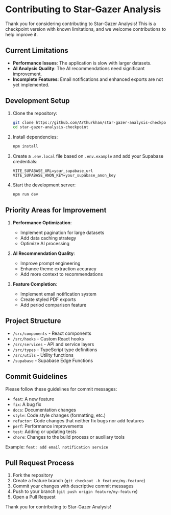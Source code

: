 # Contributing to Star-Gazer Analysis

Thank you for considering contributing to Star-Gazer Analysis! This is a checkpoint version with known limitations, and we welcome contributions to help improve it.

## Current Limitations

- **Performance Issues**: The application is slow with larger datasets.
- **AI Analysis Quality**: The AI recommendations need significant improvement.
- **Incomplete Features**: Email notifications and enhanced exports are not yet implemented.

## Development Setup

1. Clone the repository:
   ```bash
   git clone https://github.com/Arthurkhan/star-gazer-analysis-checkpoint.git
   cd star-gazer-analysis-checkpoint
   ```

2. Install dependencies:
   ```bash
   npm install
   ```

3. Create a `.env.local` file based on `.env.example` and add your Supabase credentials:
   ```
   VITE_SUPABASE_URL=your_supabase_url
   VITE_SUPABASE_ANON_KEY=your_supabase_anon_key
   ```

4. Start the development server:
   ```bash
   npm run dev
   ```

## Priority Areas for Improvement

1. **Performance Optimization**:
   - Implement pagination for large datasets
   - Add data caching strategy
   - Optimize AI processing

2. **AI Recommendation Quality**:
   - Improve prompt engineering
   - Enhance theme extraction accuracy
   - Add more context to recommendations

3. **Feature Completion**:
   - Implement email notification system
   - Create styled PDF exports
   - Add period comparison feature

## Project Structure

- `/src/components` - React components
- `/src/hooks` - Custom React hooks
- `/src/services` - API and service layers
- `/src/types` - TypeScript type definitions
- `/src/utils` - Utility functions
- `/supabase` - Supabase Edge Functions

## Commit Guidelines

Please follow these guidelines for commit messages:

- `feat`: A new feature
- `fix`: A bug fix
- `docs`: Documentation changes
- `style`: Code style changes (formatting, etc.)
- `refactor`: Code changes that neither fix bugs nor add features
- `perf`: Performance improvements
- `test`: Adding or updating tests
- `chore`: Changes to the build process or auxiliary tools

Example: `feat: add email notification service`

## Pull Request Process

1. Fork the repository
2. Create a feature branch (`git checkout -b feature/my-feature`)
3. Commit your changes with descriptive commit messages
4. Push to your branch (`git push origin feature/my-feature`)
5. Open a Pull Request

Thank you for contributing to Star-Gazer Analysis!
